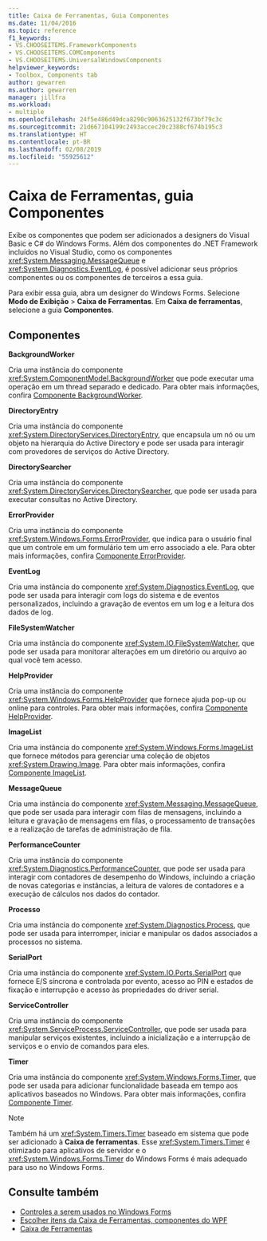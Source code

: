 ```yaml
---
title: Caixa de Ferramentas, Guia Componentes
ms.date: 11/04/2016
ms.topic: reference
f1_keywords:
- VS.CHOOSEITEMS.FrameworkComponents
- VS.CHOOSEITEMS.COMComponents
- VS.CHOOSEITEMS.UniversalWindowsComponents
helpviewer_keywords:
- Toolbox, Components tab
author: gewarren
ms.author: gewarren
manager: jillfra
ms.workload:
- multiple
ms.openlocfilehash: 24f5e486d49dca8290c9063625132f673bf79c3c
ms.sourcegitcommit: 21d667104199c2493accec20c2388cf674b195c3
ms.translationtype: HT
ms.contentlocale: pt-BR
ms.lasthandoff: 02/08/2019
ms.locfileid: "55925612"
---
```

# <a name="toolbox-components-tab"></a>Caixa de Ferramentas, guia Componentes

Exibe os componentes que podem ser adicionados a designers do Visual Basic e C# do Windows Forms. Além dos componentes do .NET Framework incluídos no Visual Studio, como os componentes <xref:System.Messaging.MessageQueue> e <xref:System.Diagnostics.EventLog>, é possível adicionar seus próprios componentes ou os componentes de terceiros a essa guia.

Para exibir essa guia, abra um designer do Windows Forms. Selecione **Modo de Exibição** > **Caixa de Ferramentas**. Em **Caixa de ferramentas**, selecione a guia **Componentes**.

## <a name="components"></a>Componentes

**BackgroundWorker**

Cria uma instância do componente <xref:System.ComponentModel.BackgroundWorker> que pode executar uma operação em um thread separado e dedicado. Para obter mais informações, confira [Componente BackgroundWorker](/dotnet/framework/winforms/controls/backgroundworker-component).

**DirectoryEntry**

Cria uma instância do componente <xref:System.DirectoryServices.DirectoryEntry>, que encapsula um nó ou um objeto na hierarquia do Active Directory e pode ser usada para interagir com provedores de serviços do Active Directory.

**DirectorySearcher**

Cria uma instância do componente <xref:System.DirectoryServices.DirectorySearcher>, que pode ser usada para executar consultas no Active Directory.

**ErrorProvider**

Cria uma instância do componente <xref:System.Windows.Forms.ErrorProvider>, que indica para o usuário final que um controle em um formulário tem um erro associado a ele. Para obter mais informações, confira [Componente ErrorProvider](/dotnet/framework/winforms/controls/errorprovider-component-windows-forms).

**EventLog**

Cria uma instância do componente <xref:System.Diagnostics.EventLog>, que pode ser usada para interagir com logs do sistema e de eventos personalizados, incluindo a gravação de eventos em um log e a leitura dos dados de log.

**FileSystemWatcher**

Cria uma instância do componente <xref:System.IO.FileSystemWatcher>, que pode ser usada para monitorar alterações em um diretório ou arquivo ao qual você tem acesso.

**HelpProvider**

Cria uma instância do componente <xref:System.Windows.Forms.HelpProvider> que fornece ajuda pop-up ou online para controles. Para obter mais informações, confira [Componente HelpProvider](/dotnet/framework/winforms/controls/helpprovider-component-windows-forms).

**ImageList**

Cria uma instância do componente <xref:System.Windows.Forms.ImageList> que fornece métodos para gerenciar uma coleção de objetos <xref:System.Drawing.Image>. Para obter mais informações, confira [Componente ImageList](/dotnet/framework/winforms/controls/imagelist-component-windows-forms).

**MessageQueue**

Cria uma instância do componente <xref:System.Messaging.MessageQueue>, que pode ser usada para interagir com filas de mensagens, incluindo a leitura e gravação de mensagens em filas, o processamento de transações e a realização de tarefas de administração de fila.

**PerformanceCounter**

Cria uma instância do componente <xref:System.Diagnostics.PerformanceCounter>, que pode ser usada para interagir com contadores de desempenho do Windows, incluindo a criação de novas categorias e instâncias, a leitura de valores de contadores e a execução de cálculos nos dados do contador.

**Processo**

Cria uma instância do componente <xref:System.Diagnostics.Process>, que pode ser usada para interromper, iniciar e manipular os dados associados a processos no sistema.

**SerialPort**

Cria uma instância do componente <xref:System.IO.Ports.SerialPort> que fornece E/S síncrona e controlada por evento, acesso ao PIN e estados de fixação e interrupção e acesso às propriedades do driver serial.

**ServiceController**

Cria uma instância do componente <xref:System.ServiceProcess.ServiceController>, que pode ser usada para manipular serviços existentes, incluindo a inicialização e a interrupção de serviços e o envio de comandos para eles.

**Timer**

Cria uma instância do componente <xref:System.Windows.Forms.Timer>, que pode ser usada para adicionar funcionalidade baseada em tempo aos aplicativos baseados no Windows. Para obter mais informações, confira [Componente Timer](/dotnet/framework/winforms/controls/timer-component-windows-forms).

> [!NOTE]
> Também há um <xref:System.Timers.Timer> baseado em sistema que pode ser adicionado à **Caixa de ferramentas**. Esse <xref:System.Timers.Timer> é otimizado para aplicativos de servidor e o <xref:System.Windows.Forms.Timer> do Windows Forms é mais adequado para uso no Windows Forms.

## <a name="see-also"></a>Consulte também

- [Controles a serem usados no Windows Forms](/dotnet/framework/winforms/controls/controls-to-use-on-windows-forms)
- [Escolher itens da Caixa de Ferramentas, componentes do WPF](choose-toolbox-items-wpf-components.md)
- [Caixa de Ferramentas](../../ide/reference/toolbox.md)